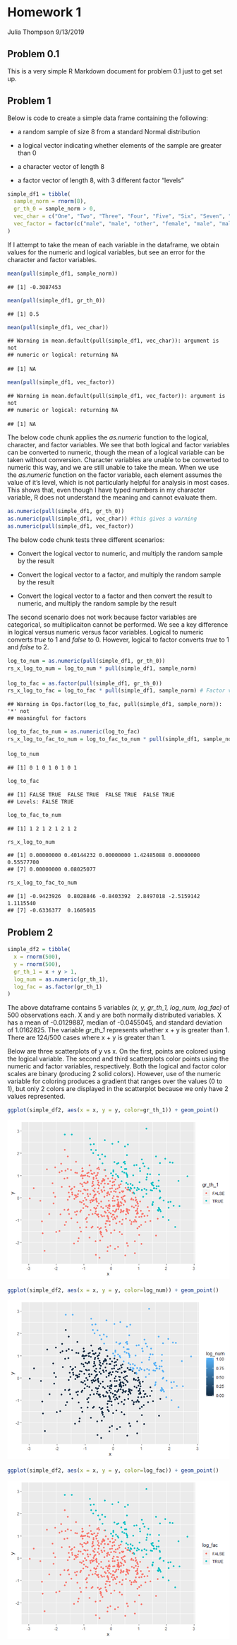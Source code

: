 Homework 1
================
Julia Thompson
9/13/2019

## Problem 0.1

This is a very simple R Markdown document for problem 0.1 just to get
set up.

## Problem 1

Below is code to create a simple data frame containing the following:

  - a random sample of size 8 from a standard Normal distribution

  - a logical vector indicating whether elements of the sample are
    greater than 0

  - a character vector of length 8

  - a factor vector of length 8, with 3 different factor “levels”

<!-- end list -->

``` r
simple_df1 = tibble(
  sample_norm = rnorm(8),
  gr_th_0 = sample_norm > 0,
  vec_char = c("One", "Two", "Three", "Four", "Five", "Six", "Seven", "Eight"),
  vec_factor = factor(c("male", "male", "other", "female", "male", "male", "female", "other")) 
)
```

If I attempt to take the mean of each variable in the dataframe, we
obtain values for the numeric and logical variables, but see an error
for the character and factor
    variables.

``` r
mean(pull(simple_df1, sample_norm))
```

    ## [1] -0.3087453

``` r
mean(pull(simple_df1, gr_th_0))
```

    ## [1] 0.5

``` r
mean(pull(simple_df1, vec_char))
```

    ## Warning in mean.default(pull(simple_df1, vec_char)): argument is not
    ## numeric or logical: returning NA

    ## [1] NA

``` r
mean(pull(simple_df1, vec_factor))
```

    ## Warning in mean.default(pull(simple_df1, vec_factor)): argument is not
    ## numeric or logical: returning NA

    ## [1] NA

The below code chunk applies the *as.numeric* function to the logical,
character, and factor variables. We see that both logical and factor
variables can be converted to numeric, though the mean of a logical
variable can be taken without conversion. Character variables are unable
to be converted to numeric this way, and we are still unable to take the
mean. When we use the *as.numeric* function on the factor variable, each
element assumes the value of it’s level, which is not particularly
helpful for analysis in most cases. This shows that, even though I have
typed numbers in my character variable, R does not understand the
meaning and cannot evaluate them.

``` r
as.numeric(pull(simple_df1, gr_th_0))
as.numeric(pull(simple_df1, vec_char)) #this gives a warning
as.numeric(pull(simple_df1, vec_factor))
```

The below code chunk tests three different scenarios:

  - Convert the logical vector to numeric, and multiply the random
    sample by the result

  - Convert the logical vector to a factor, and multiply the random
    sample by the result

  - Convert the logical vector to a factor and then convert the result
    to numeric, and multiply the random sample by the result

The second scenario does not work because factor variables are
categorical, so multiplicaiton cannot be performed. We see a key
difference in logical versus numeric versus facor variables. Logical to
numeric converts *true* to 1 and *false* to 0. However, logical to
factor converts *true* to 1 and *false* to 2.

``` r
log_to_num = as.numeric(pull(simple_df1, gr_th_0))
rs_x_log_to_num = log_to_num * pull(simple_df1, sample_norm)

log_to_fac = as.factor(pull(simple_df1, gr_th_0))
rs_x_log_to_fac = log_to_fac * pull(simple_df1, sample_norm) # Factor variables are categorical, so this won't work
```

    ## Warning in Ops.factor(log_to_fac, pull(simple_df1, sample_norm)): '*' not
    ## meaningful for factors

``` r
log_to_fac_to_num = as.numeric(log_to_fac)
rs_x_log_to_fac_to_num = log_to_fac_to_num * pull(simple_df1, sample_norm)

log_to_num
```

    ## [1] 0 1 0 1 0 1 0 1

``` r
log_to_fac
```

    ## [1] FALSE TRUE  FALSE TRUE  FALSE TRUE  FALSE TRUE 
    ## Levels: FALSE TRUE

``` r
log_to_fac_to_num
```

    ## [1] 1 2 1 2 1 2 1 2

``` r
rs_x_log_to_num
```

    ## [1] 0.00000000 0.40144232 0.00000000 1.42485088 0.00000000 0.55577700
    ## [7] 0.00000000 0.08025077

``` r
rs_x_log_to_fac_to_num
```

    ## [1] -0.9423926  0.8028846 -0.8403392  2.8497018 -2.5159142  1.1115540
    ## [7] -0.6336377  0.1605015

## Problem 2

``` r
simple_df2 = tibble(
  x = rnorm(500),
  y = rnorm(500),
  gr_th_1 = x + y > 1,
  log_num = as.numeric(gr_th_1),
  log_fac = as.factor(gr_th_1)
)
```

The above dataframe contains 5 variables *(x, y, gr\_th\_1, log\_num,
log\_fac)* of 500 observations each. X and y are both normally
distributed variables. X has a mean of -0.0129887, median of -0.0455045,
and standard deviation of 1.0162825. The variable *gr\_th\_1* represents
whether x + y is greater than 1. There are 124/500 cases where x + y is
greater than 1.

Below are three scatterplots of y vs x. On the first, points are colored
using the logical variable. The second and third scatterplots color
points using the numeric and factor variables, respectively. Both the
logical and factor color scales are binary (producing 2 solid colors).
However, use of the numeric variable for coloring produces a gradient
that ranges over the values (0 to 1), but only 2 colors are displayed in
the scatterplot because we only have 2 values represented.

``` r
ggplot(simple_df2, aes(x = x, y = y, color=gr_th_1)) + geom_point()
```

![](p8105_hw1_jt3175_files/figure-gfm/yx_scatter-1.png)<!-- -->

``` r
ggplot(simple_df2, aes(x = x, y = y, color=log_num)) + geom_point()
```

![](p8105_hw1_jt3175_files/figure-gfm/yx_scatter-2.png)<!-- -->

``` r
ggplot(simple_df2, aes(x = x, y = y, color=log_fac)) + geom_point()
```

![](p8105_hw1_jt3175_files/figure-gfm/yx_scatter-3.png)<!-- -->
